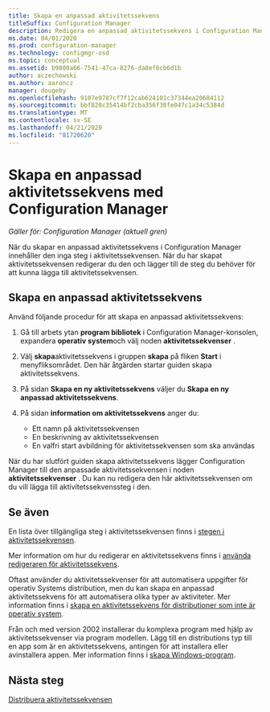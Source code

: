 ```yaml
---
title: Skapa en anpassad aktivitetssekvens
titleSuffix: Configuration Manager
description: Redigera en anpassad aktivitetssekvens i Configuration Manager för att lägga till steg i aktivitetssekvensen.
ms.date: 04/01/2020
ms.prod: configuration-manager
ms.technology: configmgr-osd
ms.topic: conceptual
ms.assetid: b9800a66-7541-47ca-8276-da8ef6cb6d1b
author: aczechowski
ms.author: aaroncz
manager: dougeby
ms.openlocfilehash: 9107e9787cf7f12cab624101c37344ea20684112
ms.sourcegitcommit: bbf820c35414bf2cba356f30fe047c1a34c5384d
ms.translationtype: MT
ms.contentlocale: sv-SE
ms.lasthandoff: 04/21/2020
ms.locfileid: "81720620"
---
```

# <a name="create-a-custom-task-sequence-with-configuration-manager"></a>Skapa en anpassad aktivitetssekvens med Configuration Manager

*Gäller för: Configuration Manager (aktuell gren)*

När du skapar en anpassad aktivitetssekvens i Configuration Manager innehåller den inga steg i aktivitetssekvensen. När du har skapat aktivitetssekvensen redigerar du den och lägger till de steg du behöver för att kunna lägga till aktivitetssekvensen.  

## <a name="create-a-custom-task-sequence"></a><a name="BKMK_CustomTS"></a>Skapa en anpassad aktivitetssekvens

Använd följande procedur för att skapa en anpassad aktivitetssekvens:

1. Gå till arbets ytan **program bibliotek** i Configuration Manager-konsolen, expandera **operativ system**och välj noden **aktivitetssekvenser** .  

1. Välj **skapa**aktivitetssekvens i gruppen **skapa** på fliken **Start** i menyfliksområdet. Den här åtgärden startar guiden skapa aktivitetssekvens.  

1. På sidan **Skapa en ny aktivitetssekvens** väljer du **Skapa en ny anpassad aktivitetssekvens**.  

1. På sidan **information om aktivitetssekvens** anger du:

    - Ett namn på aktivitetssekvensen
    - En beskrivning av aktivitetssekvensen
    - En valfri start avbildning för aktivitetssekvensen som ska användas

När du har slutfört guiden skapa aktivitetssekvens lägger Configuration Manager till den anpassade aktivitetssekvensen i noden **aktivitetssekvenser** . Du kan nu redigera den här aktivitetssekvensen om du vill lägga till aktivitetssekvenssteg i den.  

## <a name="see-also"></a>Se även

En lista över tillgängliga steg i aktivitetssekvensen finns i [stegen i aktivitetssekvensen](../understand/task-sequence-steps.md).  

Mer information om hur du redigerar en aktivitetssekvens finns i [använda redigeraren för aktivitetssekvens](../understand/task-sequence-editor.md).  

Oftast använder du aktivitetssekvenser för att automatisera uppgifter för operativ Systems distribution, men du kan skapa en anpassad aktivitetssekvens för att automatisera olika typer av aktiviteter. Mer information finns i [skapa en aktivitetssekvens för distributioner som inte är operativ system](create-a-task-sequence-for-non-operating-system-deployments.md).

Från och med version 2002 installerar du komplexa program med hjälp av aktivitetssekvenser via program modellen. Lägg till en distributions typ till en app som är en aktivitetssekvens, antingen för att installera eller avinstallera appen. Mer information finns i [skapa Windows-program](../../apps/get-started/creating-windows-applications.md#bkmk_tsdt).<!-- 3555953 -->

## <a name="next-steps"></a>Nästa steg

[Distribuera aktivitetssekvensen](deploy-a-task-sequence.md)
